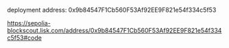 deployment address: 0x9b84547F1Cb560F53Af92EE9F821e54f334c5f53

https://sepolia-blockscout.lisk.com/address/0x9b84547F1Cb560F53Af92EE9F821e54f334c5f53#code